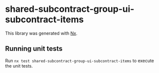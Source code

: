 # shared-subcontract-group-ui-subcontract-items

This library was generated with [Nx](https://nx.dev).

## Running unit tests

Run `nx test shared-subcontract-group-ui-subcontract-items` to execute the unit tests.
